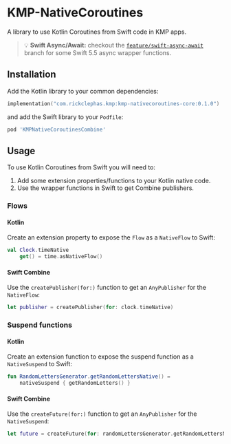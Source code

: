 # KMP-NativeCoroutines

A library to use Kotlin Coroutines from Swift code in KMP apps.

> :bulb: **Swift Async/Await:** checkout the [`feature/swift-async-await`](feature/swift-async-await) branch 
for some Swift 5.5 async wrapper functions.

## Installation

Add the Kotlin library to your common dependencies:
```kotlin
implementation("com.rickclephas.kmp:kmp-nativecoroutines-core:0.1.0")
```

and add the Swift library to your `Podfile`:
```ruby
pod 'KMPNativeCoroutinesCombine'
```

## Usage

To use Kotlin Coroutines from Swift you will need to:
1. Add some extension properties/functions to your Kotlin native code.
2. Use the wrapper functions in Swift to get Combine publishers.

### Flows

#### Kotlin

Create an extension property to expose the `Flow` as a `NativeFlow` to Swift:

```kotlin
val Clock.timeNative
    get() = time.asNativeFlow()
```

#### Swift Combine

Use the `createPublisher(for:)` function to get an `AnyPublisher` for the `NativeFlow`:

```swift
let publisher = createPublisher(for: clock.timeNative)
```

### Suspend functions

#### Kotlin

Create an extension function to expose the suspend function as a `NativeSuspend` to Swift:

```kotlin
fun RandomLettersGenerator.getRandomLettersNative() =
    nativeSuspend { getRandomLetters() }
```

#### Swift Combine

Use the `createFuture(for:)` function to get an `AnyPublisher` for the `NativeSuspend`:

```swift
let future = createFuture(for: randomLettersGenerator.getRandomLettersNative())
```
